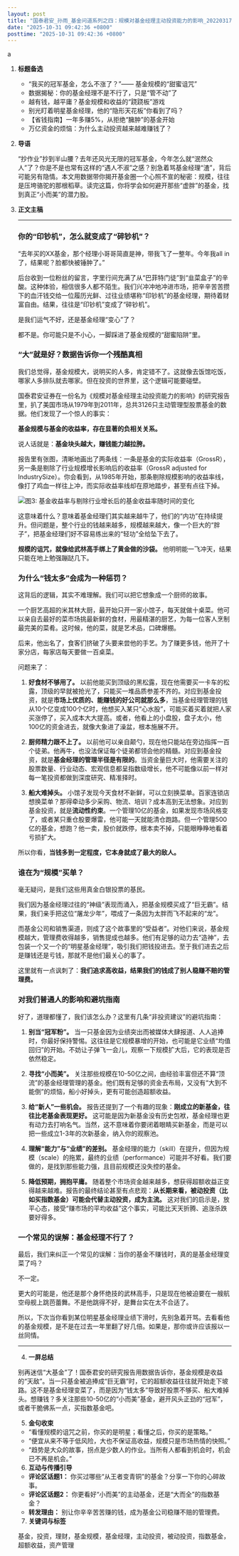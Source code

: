 ```yaml
---
layout: post
title: "国泰君安_孙雨_基金问道系列之四：规模对基金经理主动投资能力的影响_20220317"
date: "2025-10-31 09:42:36 +0800"
posttime: "2025-10-31 09:42:36 +0800"
---
```


a
1.  **标题备选**

    *   “我买的冠军基金，怎么不涨了？”—— 基金规模的“甜蜜诅咒”
    *   数据揭秘：你的基金经理不是不行了，只是“管不动”了
    *   越有钱，越平庸？基金规模和收益的“跷跷板”游戏
    *   别光盯着明星基金经理，他的“隐形天花板”你看到了吗？
    *   【省钱指南】一年多赚5%，从拒绝“臃肿”的基金开始
    *   万亿资金的烦恼：为什么主动投资越来越难赚钱了？

2.  **导语**

    “抄作业”抄到半山腰？去年还风光无限的冠军基金，今年怎么就“泯然众人”了？你是不是也常有这样的“遇人不淑”之感？别急着骂基金经理“渣”，背后可能另有隐情。本文用数据带你揭开基金圈一个心照不宣的秘密：规模，往往是压垮骆驼的那根稻草。读完这篇，你将学会如何避开那些“虚胖”的基金，找到真正“小而美”的潜力股。

3.  **正文主稿**

    ***

    ### 你的“印钞机”，怎么就变成了“碎钞机”？

    “去年买的XX基金，那个经理小哥哥简直是神，带我飞了一整年。今年我all in了，结果呢？脸都快被锤肿了。”

    后台收到一位粉丝的留言，字里行间充满了从“巴菲特门徒”到“韭菜盒子”的辛酸。这种体验，相信很多人都不陌生。我们兴冲冲地冲进市场，把辛辛苦苦攒下的血汗钱交给一位履历光鲜、过往业绩堪称“印钞机”的基金经理，期待着财富自由。结果，往往是“印钞机”变成了“碎钞机”。

    是我们运气不好，还是基金经理“变心”了？

    都不是。你可能只是不小心，一脚踩进了基金规模的“甜蜜陷阱”里。

    ### “大”就是好？数据告诉你一个残酷真相

    我们总觉得，基金规模大，说明买的人多，肯定错不了。这就像去饭馆吃饭，哪家人多排队就去哪家。但在投资的世界里，这个逻辑可能要碰壁。

    国泰君安证券在一份名为《规模对基金经理主动投资能力的影响》的研究报告里，扒了美国市场从1979年到2011年，总共3126只主动管理型股票基金的数据。他们发现了一个惊人的事实：

    **基金规模与基金的收益率，存在显著的负相关关系。**

    说人话就是：**基金块头越大，赚钱能力越拉胯。**

    报告里有张图，清晰地画出了两条线：一条是基金的实际收益率（GrossR），另一条是剔除了行业规模增长影响后的收益率（GrossR adjusted for IndustrySize）。你会看到，从1985年开始，那条剔除规模影响的收益率线，像打了鸡血一样往上冲，而实际收益率线却在原地踏步，甚至有点往下掉。

    ![图3: 基金收益率与剔除行业增长后的基金收益率随时间的变化](https://storage.googleapis.com/gemini-prod/images/2024/5/20/13_16_24_994_0.png)

    这意味着什么？意味着基金经理们其实越来越牛了，他们的“内功”在持续提升。但问题是，整个行业的钱越来越多，规模越来越大，像一个巨大的“胖子”，把基金经理们好不容易练出来的“轻功”全给坠下去了。

    **规模的诅咒，就像给武林高手绑上了黄金做的沙袋。** 他明明能一飞冲天，结果只能在地上勉强蹦跶几下。

    ### 为什么“钱太多”会成为一种惩罚？

    这背后的逻辑，其实不难理解。我们可以把它想象成一个厨师的故事。

    一个厨艺高超的米其林大厨，最开始只开一家小馆子，每天就做十桌菜。他可以亲自去最好的菜市场挑最新鲜的食材，用最精湛的厨艺，为每一位客人烹制最完美的菜肴。这时候，他的菜，就是艺术品，口碑爆棚。

    后来，他出名了，食客们挤破了头要来尝他的手艺。为了赚更多钱，他开了十家分店，每家店每天要做一百桌菜。

    问题来了：

    1.  **好食材不够用了。** 以前他能买到顶级的黑松露，现在他需要买一卡车的松露，顶级的早就被抢光了，只能买一堆品质参差不齐的。对应到基金投资，就是**市场上优质的、能赚钱的好公司就那么多**，当基金经理管理的钱从10个亿变成100个亿时，他想买入某只“心水股”，可能买着买着就把人家买涨停了，买入成本大大提高。或者，他看上的小盘股，盘子太小，他100亿的资金进去，就像大象进了澡盆，根本施展不开。

    2.  **厨师精力跟不上了。** 以前他可以亲自颠勺，现在他只能站在旁边指挥一百个徒弟。他再牛，也没法保证每个徒弟都领会他的精髓。对应到基金投资，就是**基金经理的管理半径是有限的**。当资金量巨大时，他需要关注的股票数量、行业动态、宏观信息都呈指数级增长，他不可能像以前一样对每一笔投资都做到深度研究、精准择时。

    3.  **船大难掉头。** 小馆子发现今天食材不新鲜，可以立刻换菜单。百家连锁店想换菜单？那得牵动多少采购、物流、培训？成本高到无法想象。对应到基金投资，就是**流动性约束**。一个管理10亿的基金，如果发现市场风格变了，或者某只重仓股要爆雷，他可能一天就能清仓跑路。但一个管理500亿的基金，想跑？他一卖，股价就跌停，根本卖不掉，只能眼睁睁地看着亏损扩大。

    所以你看，**当钱多到一定程度，它本身就成了最大的敌人。**

    ### 谁在为“规模”买单？

    毫无疑问，是我们这些用真金白银投票的基民。

    我们因为基金经理过往的“神级”表现而涌入，把基金规模买成了“巨无霸”。结果，我们亲手把这位“屠龙少年”，喂成了一条因为太胖而飞不起来的“龙”。

    而基金公司和销售渠道，则成了这个故事里的“受益者”。对他们来说，基金规模越大，管理费收得越多，销售提成也越多。他们有足够的动力去“造神”，去包装一个又一个的“明星基金经理”，吸引我们把钱投进去。至于我们进去之后是赚钱还是亏钱，那就不是他们最关心的事了。

    这里就有一点讽刺了：**我们追求高收益，结果我们的钱成了别人稳赚不赔的管理费。**

    ### 对我们普通人的影响和避坑指南

    好了，道理都懂了，我们该怎么办？这里有几条“非投资建议”的避坑指南：

    1.  **别当“冠军粉”。** 当一只基金因为业绩突出而被媒体大肆报道、人人追捧时，你最好保持警惕。这往往是它规模暴增的开始，也可能是它业绩“均值回归”的开始。不妨让子弹飞一会儿，观察一下规模扩大后，它的表现是否依然稳定。

    2.  **寻找“小而美”。** 关注那些规模在10-50亿之间，由经验丰富但还不算“顶流”的基金经理管理的基金。他们既有足够的资金去布局，又没有“大到不能倒”的烦恼，船小好掉头，更有可能创造超额收益。

    3.  **给“新人”一些机会。** 报告还提到了一个有趣的现象：**刚成立的新基金，往往比老基金表现更好。** 这可能是因为新基金没有历史包袱，基金经理也更有动力去打响名气。当然，这不意味着你要闭着眼睛买新基金，而是可以把一些成立1-3年的次新基金，纳入你的观察池。

    4.  **理解“能力”与“业绩”的差别。** 基金经理的能力（skill）在提升，但因为规模（scale）的拖累，最终的业绩（performance）可能并不好看。我们要做的，是找到那些能力强，且目前规模还没失控的基金。

    5.  **降低预期，拥抱平庸。** 随着整个市场资金越来越多，想获得超额收益正变得越来越难。报告的最终结论甚至有点悲观：**从长期来看，被动投资（比如买指数基金）可能会代替主动投资，成为主流。** 这对我们的启示是，放平心态，接受“赚市场的平均收益”这个事实，可能比天天折腾、追涨杀跌要好得多。

    ### 一个常见的误解：基金经理不行了？

    最后，我们来纠正一个常见的误解：当你的基金不赚钱时，真的是基金经理变菜了吗？

    不一定。

    更大的可能是，他还是那个身怀绝技的武林高手，只是现在他被迫要在一艘航空母舰上跳芭蕾舞。不是他跳得不好，是舞台实在太不合适了。

    所以，下次当你看到某位明星基金经理业绩下滑时，先别急着开骂。去看看他的基金规模，是不是在过去一年里翻了好几倍。如果是，那你或许应该报以一丝同情。

    ***

    4.  **一屏总结**

    别再迷信“大基金”了！国泰君安的研究报告用数据告诉你，基金规模是收益的“天敌”。当一只基金被追捧成“巨无霸”时，它的超额收益往往就开始走下坡路。这不是基金经理变菜了，而是因为“钱太多”导致好股票不够买、船大难掉头。想赚钱？多关注那些10-50亿的“小而美”基金，避开风头正劲的“冠军”，或者干脆佛系一点，买指数基金吧。

    5.  **金句收束**

    *   “看懂规模的诅咒之前，你买的是明星；看懂之后，你买的是策略。”
    *   “便宜从来不等于低风险，大也不保证高收益，规模只是市场热情的快照。”
    *   “趋势是大众的故事，拐点是少数人的作业。当所有人都看到机会时，机会已不再是机会。”

    6.  **互动与传播引导**

    *   **评论区话题1：** 你买过哪些“从王者变青铜”的基金？分享一下你的心碎故事。
    *   **评论区话题2：** 你更看好“小而美”的主动基金，还是“大而全”的指数基金？
    *   **转发理由：** 别让你辛辛苦苦赚的钱，成为基金公司稳赚不赔的管理费。

    7.  **关键词与标签**

    基金，投资，理财，基金规模，基金经理，主动投资，被动投资，指数基金，超额收益，资产管理
